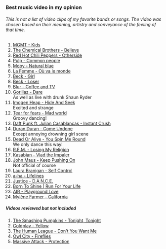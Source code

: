 ﻿### Best music video in my opinion
###### This is not a list of video clips of my favorite bands or songs. The video was chosen based on their meaning, artistry and conveyance of the feeling of that time.


1. [MGMT - Kids](https://youtu.be/fe4EK4HSPkI)
2. [The Chemical Brothers - Believe](https://youtu.be/7f2wg1pqQDs)
3. [Red Hot Chili Peppers - Otherside](https://youtu.be/rn_YodiJO6k)  
4. [Pulp - Common people](https://youtu.be/yuTMWgOduFM)
5. [Moby - Natural blue](https://youtu.be/z3YMxM1_S48)
6. [La Femme - Où va le monde](https://youtu.be/fQDEUU1lyZQ)
7. [Beck - Girl](https://youtu.be/VkCg-3nxT8E)
8. [Beck - Loser](https://youtu.be/YgSPaXgAdzE)
9. [Blur - Coffee and TV](https://youtu.be/6oqXVx3sBOk)
10. [Gorillaz - Dare](https://youtu.be/uAOR6ib95kQ)  
As well as live with drunk Shaun Ryder
11. [Imogen Heap - Hide And Seek](https://youtu.be/UYIAfiVGluk)  
Excited and strange
12. [Tear for fears - Mad world](https://youtu.be/u1ZvPSpLxCg)  
Groovy dancing!
13. [Daft Punk ft. Julian Casablancas - Instant Crush](https://youtu.be/a5uQMwRMHcs)
14. [Duran Duran - Come Undone](https://youtu.be/Epj84QVw2rc)  
Except annoying drowning girl scene
15. [Dead Or Alive - You Spin Me Round](https://youtu.be/PGNiXGX2nLU)  
We only dance this way!
16. [R.E.M. - Losing My Religion](https://youtu.be/xwtdhWltSIg)
17. [Kasabian - Vlad the Impaler](https://youtu.be/iDpxJHblYEU)
18. [John Maus - Keep Pushing On](https://youtu.be/MDnO9LoMems)  
Not official of course
19. [Laura Branigan - Self Control](https://youtu.be/RP0_8J7uxhs)
20. [a-ha - Lifelines](https://youtu.be/DCkbfyk6XGc)
21. [Justice - D.A.N.C.E.](https://youtu.be/sy1dYFGkPUE)
22. [Born To Shine | Run For Your Life](https://youtu.be/hruW7-mYWhY)
23. [AIR - Playground Love](https://youtu.be/NAgX1jO3No0)
24. [Mylène Farmer - California](https://youtu.be/JAS2XAvINtc)

##### Videos reviewed but not included

1. [The Smashing Pumpkins - Tonight, Tonight](https://youtu.be/NOG3eus4ZSo)  
2. [Coldplay - Yellow](https://youtu.be/yKNxeF4KMsY)  
3. [The Human League - Don't You Want Me](https://youtu.be/uPudE8nDog0)  
4. [Owl City - Fireflies](https://youtu.be/psuRGfAaju4)
5. [Massive Attack - Protection](https://youtu.be/Epgo8ixX6Wo)
